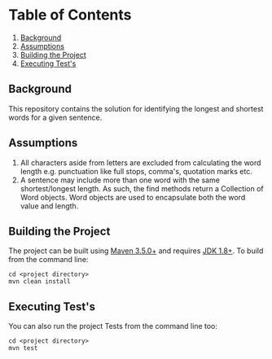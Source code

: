 # Table of Contents

1. [Background](#background)
2. [Assumptions](#assumptions)
2. [Building the Project](#building-the-project)
2. [Executing Test's](#executing-tests)
## Background
This repository contains the solution for identifying the longest and shortest words for a given sentence.
## Assumptions
1. All characters aside from letters are excluded from calculating the word length e.g. punctuation like full stops, comma's, quotation marks etc.
2. A sentence may include more than one word with the same shortest/longest length. As such, the find methods return a Collection of Word objects. Word objects are used to encapsulate both the word value and length.
## Building the Project
The project can be built using [Maven 3.5.0+](https://maven.apache.org/run-maven/index.html) and requires [JDK 1.8+](https://www.oracle.com/java/technologies/javase-jdk8-downloads.html). To build from the command line:
```
cd <project directory>
mvn clean install
```
## Executing Test's
You can also run the project Tests from the command line too:
```
cd <project directory>
mvn test
```

